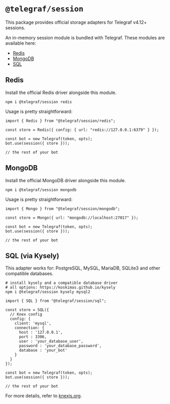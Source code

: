 # `@telegraf/session`

This package provides official storage adapters for Telegraf v4.12+ sessions.

An in-memory session module is bundled with Telegraf. These modules are available here:

-   [Redis](#redis)
-   [MongoDB](#mongodb)
-   [SQL](#sql-via-knex)

## Redis

Install the official Redis driver alongside this module.

```shell
npm i @telegraf/session redis
```

Usage is pretty straightforward:

```TS
import { Redis } from "@telegraf/session/redis";

const store = Redis({ config: { url: "redis://127.0.0.1:6379" } });

const bot = new Telegraf(token, opts);
bot.use(session({ store }));

// the rest of your bot
```

## MongoDB

Install the official MongoDB driver alongside this module.

```shell
npm i @telegraf/session mongodb
```

Usage is pretty straightforward:

```TS
import { Mongo } from "@telegraf/session/mongodb";

const store = Mongo({ url: "mongodb://localhost:27017" });

const bot = new Telegraf(token, opts);
bot.use(session({ store }));

// the rest of your bot
```

## SQL (via Kysely)

This adapter works for: PostgreSQL, MySQL, MariaDB, SQLite3 and other compatible databases.

```shell
# install kysely and a compatible database driver
# all options: https://koskimas.github.io/kysely
npm i @telegraf/session kysely mysql2
```

```TS
import { SQL } from "@telegraf/session/sql";

const store = SQL({
  // Knex config
  config: {
    client: 'mysql',
    connection: {
      host : '127.0.0.1',
      port : 3306,
      user : 'your_database_user',
      password : 'your_database_password',
      database : 'your_bot'
    }
  }
});

const bot = new Telegraf(token, opts);
bot.use(session({ store }));

// the rest of your bot
```

For more details, refer to [knexjs.org](https://knexjs.org).

